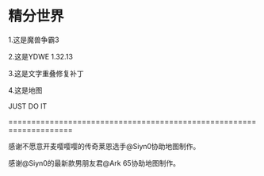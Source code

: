 # 精分世界

1.这是魔兽争霸3

2.这是YDWE 1.32.13

3.这是文字重叠修复补丁

4.这是地图

JUST DO IT

====================================================================

感谢不愿意开麦嘤嘤嘤的传奇莱恩选手@Siyn0协助地图制作。

感谢@Siyn0的最新款男朋友君@Ark 65协助地图制作。

